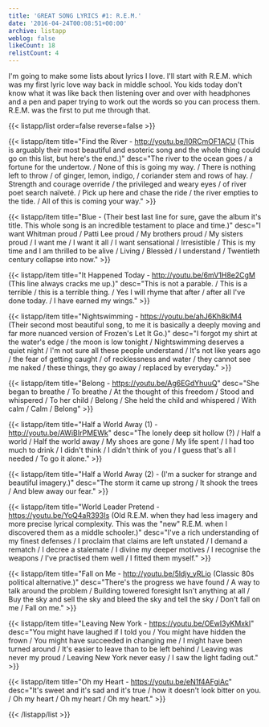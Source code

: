 ```yaml
---
title: 'GREAT SONG LYRICS #1: R.E.M.'
date: '2016-04-24T00:08:51+00:00'
archive: listapp
weblog: false
likeCount: 18
relistCount: 4
---
```


I'm going to make some lists about lyrics I love. I'll start with R.E.M. which was my first lyric love way back in middle school. You kids today don't know what it was like back then listening over and over with headphones and a pen and paper trying to work out the words so you can process them. R.E.M. was the first to put me through that.

<!--more-->

{{< listapp/list order=false reverse=false >}}

   {{< listapp/item title="Find the River - http://youtu.be/l0RCmOF1ACU (This is arguably their most beautiful and esoteric song and the whole thing could go on this list,  but here's the end.)"
      desc="The river to the ocean goes / a fortune for the undertow. / None of this is going my way. / There is nothing left to throw / of ginger, lemon, indigo, / coriander stem and rows of hay. / Strength and courage override / the privìleged and weary eyes / of river poet search naïveté. / Pick up here and chase the ride / the river empties to the tide. / All of this is coming your way." >}}

   {{< listapp/item title="Blue - (Their best last line for sure, gave the album it's title. This whole song is an incredible testament to place and time.)"
      desc="I want Whitman proud / Patti Lee proud / My brothers proud / My sisters proud / I want me / I want it all / I want sensational / Irresistible / This is my time and I am thrilled to be alive / Living / Blessèd / I understand / Twentieth century collapse into now." >}}

   {{< listapp/item title="It Happened Today - http://youtu.be/6mV1H8e2CgM (This line always cracks me up.)"
      desc="This is not a parable. / This is a terrible / this is a terrible thing. / Yes I will rhyme that after / after all I've done today. / I have earned my wings." >}}

   {{< listapp/item title="Nightswimming - https://youtu.be/ahJ6Kh8klM4 (Their second most beautiful song, to me it is basically a deeply moving and far more nuanced version of Frozen's Let It Go.)"
      desc="I forgot my shirt at the water's edge / the moon is low tonight / Nightswimming deserves a quiet night / I'm not sure all these people understand / It's not like years ago / the fear of getting caught / of recklessness and water / they cannot see me naked / these things, they go away / replaced by everyday." >}}

   {{< listapp/item title="Belong - https://youtu.be/Ag6EGdYhuuQ"
      desc="She began to breathe / To breathe / At the thought of this freedom / Stood and whispered / To her child / Belong / She held the child and whispered / With calm / Calm / Belong" >}}

   {{< listapp/item title="Half a World Away (1) - http://youtu.be/AWiBIrPMEWk"
      desc="The lonely deep sit hollow (?) / Half a world / Half the world away / My shoes are gone / My life spent / I had too much to drink / I didn't think / I didn't think of you / I guess that's all I needed / To go it alone." >}}

   {{< listapp/item title="Half a World Away (2) - (I'm a sucker for strange and beautiful imagery.)"
      desc="The storm it came up strong / It shook the trees / And blew away our fear." >}}

   {{< listapp/item title="World Leader Pretend - https://youtu.be/YoQ4aR393Is (Old R.E.M. when they had less imagery and more precise lyrical complexity. This was the \"new\" R.E.M. when I discovered them as a middle schooler.)"
      desc="I've a rich understanding of my finest defenses / I proclaim that claims are left unstated / I demand a rematch / I decree a stalemate / I divine my deeper motives / I recognise the weapons / I've practised them well / I fitted them myself." >}}

   {{< listapp/item title="Fall on Me - http://youtu.be/5ldjy_yRLio (Classic 80s political alternative.)"
      desc="There's the progress we have found / A way to talk around the problem / Building towered foresight Isn't anything at all / Buy the sky and sell the sky and bleed the sky and tell the sky / Don't fall on me / Fall on me." >}}

   {{< listapp/item title="Leaving New York - https://youtu.be/OEwI3yKMxkI"
      desc="You might have laughed if I told you / You might have hidden the frown / You might have succeeded in changing me / I might have been turned around / It's easier to leave than to be left behind / Leaving was never my proud / Leaving New York never easy / I saw the light fading out." >}}

   {{< listapp/item title="Oh my Heart - https://youtu.be/eN1f4AFgiAc"
      desc="It's sweet and it's sad and it's true / how it doesn't look bitter on you. / Oh my heart / Oh my heart / Oh my heart." >}}

{{< /listapp/list >}}
